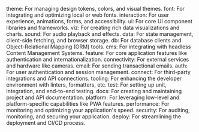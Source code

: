 theme: For managing design tokens, colors, and visual themes.
font: For integrating and optimizing local or web fonts.
interaction: For user experience, animations, forms, and accessibility.
ui: For core UI component libraries and frameworks.
viz: For creating rich data visualizations and charts.
sound: For audio playback and effects.
data: For state management, client-side fetching, and browser storage.
db: For database clients and Object-Relational Mapping (ORM) tools.
cms: For integrating with headless Content Management Systems.
feature: For core application features like authentication and internationalization.
connectivity: For external services and hardware like cameras.
email: For sending transactional emails.
auth: For user authentication and session management.
connect: For third-party integrations and API connections.
tooling: For enhancing the developer environment with linters, formatters, etc.
test: For setting up unit, integration, and end-to-end testing.
docs: For creating and maintaining project and API documentation.
platform: For leveraging low-level and platform-specific capabilities like PWA features.
performance: For monitoring and optimizing your application's speed.
security: For auditing, monitoring, and securing your application.
deploy: For streamlining the deployment and CI/CD process.
<!-- 
Core Application & UI
style: For visual presentation, theming, and fonts.
interaction: For user experience, animations, forms, and accessibility.
ui: For core UI component libraries and frameworks.
viz: For creating rich data visualizations and charts.
sound: For audio playback and effects.

Data & State
data: For state management, client-side fetching, and browser storage.
db: For database clients and Object-Relational Mapping (ORM) tools.
cms: For integrating with headless Content Management Systems.

Features & Connectivity
feature: For core application features like authentication and internationalization.
connectivity: For connecting to external services and hardware like cameras.
email: For sending transactional emails.
auth: For user authentication and session management.
connect: For third-party integrations and API connections.

Tooling & DX
tooling: For enhancing the developer environment with linters, formatters, etc.
test: For setting up unit, integration, and end-to-end testing.
docs: For creating and maintaining project and API documentation.
monorepo: For managing large codebases with multiple packages.

Platform & Performance
platform: For leveraging low-level and platform-specific capabilities like PWA features.
performance: For monitoring and optimizing your application's speed.
security: For auditing, monitoring, and securing your application.
deploy: For streamlining the deployment and CI/CD process. -->